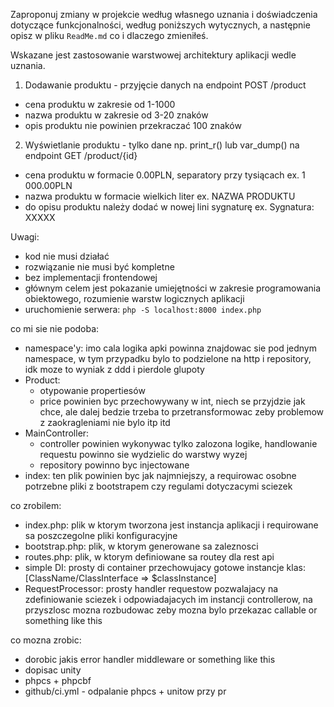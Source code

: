 
Zaproponuj zmiany w projekcie według własnego uznania i doświadczenia dotyczące funkcjonalności,
według poniższych wytycznych, a następnie opisz w pliku `ReadMe.md` co i dlaczego zmieniłeś.

Wskazane jest zastosowanie warstwowej architektury aplikacji wedle uznania.

1. Dodawanie produktu - przyjęcie danych na endpoint POST /product

- cena produktu w zakresie od 1-1000
- nazwa produktu w zakresie od 3-20 znaków
- opis produktu nie powinien przekraczać 100 znaków

2. Wyświetlanie produktu - tylko dane np. print_r() lub var_dump() na endpoint GET /product/{id}

- cena produktu w formacie 0.00PLN, separatory przy tysiącach ex. 1 000.00PLN
- nazwa produktu w formacie wielkich liter ex. NAZWA PRODUKTU
- do opisu produktu należy dodać w nowej lini sygnaturę ex. Sygnatura: XXXXX

Uwagi:

- kod nie musi działać
- rozwiązanie nie musi być kompletne
- bez implementacji frontendowej
- głównym celem jest pokazanie umiejętności w zakresie programowania obiektowego, rozumienie warstw logicznych aplikacji
- uruchomienie serwera: `php -S localhost:8000 index.php`


co mi sie nie podoba:
- namespace'y: imo cala logika apki powinna znajdowac sie pod jednym namespace, w tym przypadku bylo to podzielone na http i repository, idk moze to wyniak z ddd i pierdole glupoty
- Product: 
  - otypowanie propertiesów
  - price powinien byc przechowywany w int, niech se przyjdzie jak chce, ale dalej bedzie trzeba to przetransformowac zeby problemow z zaokragleniami nie bylo itp itd
- MainController: 
  - controller powinien wykonywac tylko zalozona logike, handlowanie requestu powinno sie wydzielic do warstwy wyzej
  - repository powinno byc injectowane
- index: ten plik powinien byc jak najmniejszy, a requirowac osobne potrzebne pliki z bootstrapem czy regulami dotyczacymi sciezek


co zrobilem:
- index.php: plik w ktorym tworzona jest instancja aplikacji i requirowane sa poszczegolne pliki konfiguracyjne
- bootstrap.php: plik, w ktorym generowane sa zaleznosci
- routes.php: plik, w ktorym definiowane sa routey dla rest api
- simple DI: prosty di container przechowujacy gotowe instancje klas: [ClassName/ClassInterface => $classInstance]
- RequestProcessor: prosty handler requestow pozwalajacy na zdefiniowanie sciezek i odpowiadajacych im instancji controllerow, na przyszlosc mozna rozbudowac zeby mozna bylo przekazac callable or something like this

co mozna zrobic:
- dorobic jakis error handler middleware or something like this
- dopisac unity
- phpcs + phpcbf
- github/ci.yml - odpalanie phpcs + unitow przy pr
